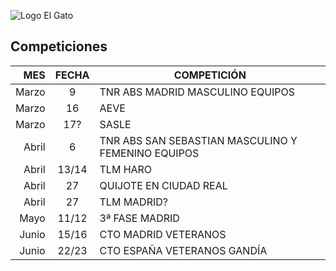 
![Logo El Gato](https://i0.wp.com/weareelgato.com/wp-content/uploads/2017/04/pie.png?resize=1024%2C124&ssl=1)

## Competiciones

| MES   | FECHA    | COMPETICIÓN |
|------:|:--------:|-------------|
|Marzo  |   9      | TNR ABS MADRID MASCULINO EQUIPOS|
|Marzo  |   16     | AEVE | 
|Marzo  |   17?    | SASLE | 
|Abril  |   6      | TNR ABS SAN SEBASTIAN MASCULINO Y FEMENINO EQUIPOS|
|Abril  |   13/14  | TLM HARO|
|Abril  |   27     | QUIJOTE EN CIUDAD REAL|
|Abril  |   27     | TLM MADRID?|
|Mayo   |   11/12  | 3ª FASE MADRID|
|Junio  |   15/16  | CTO MADRID VETERANOS|
|Junio  |   22/23  | CTO ESPAÑA VETERANOS GANDÍA|
